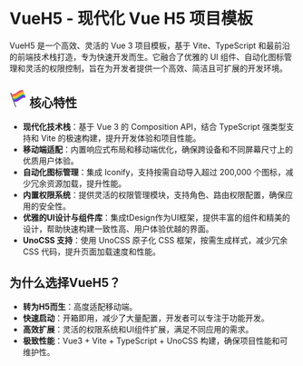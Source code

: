 # VueH5 - 现代化 Vue H5 项目模板

VueH5 是一个高效、灵活的 Vue 3 项目模板，基于 Vite、TypeScript 和最前沿的前端技术栈打造，专为快速开发而生。它融合了优雅的 UI 组件、自动化图标管理和灵活的权限控制，旨在为开发者提供一个高效、简洁且可扩展的开发环境。

## <svg xmlns="http://www.w3.org/2000/svg" width="30" height="30" viewBox="0 0 64 64"><path fill="#ed4c5c" d="M52.382 5.075C40.137 3.203 24.137 28.036 9.213 20.497c-.582-1.575-1.143-3.158-1.725-4.73C25.077 19.105 33.07-2.995 50.658.345c.584 1.572 1.14 3.156 1.724 4.73"/><path fill="#ff8736" d="M54.105 9.804C43.762 7.786 22.512 31.453 10.938 25.227c-.585-1.573-1.14-3.157-1.725-4.73C26.802 23.835 34.794 1.734 52.382 5.075c.584 1.572 1.14 3.156 1.723 4.729"/><path fill="#ffce31" d="M55.83 14.535C45.762 12.744 27.086 38.25 12.662 29.957c-.585-1.573-1.142-3.157-1.725-4.73C28.525 28.566 36.52 6.467 54.105 9.805c.585 1.574 1.142 3.157 1.725 4.73"/><path fill="#83bf4f" d="M57.556 19.265c-9.711-1.521-31.086 25.813-43.171 15.422c-.584-1.572-1.139-3.157-1.723-4.73c17.585 3.341 25.579-18.762 43.168-15.422c.583 1.573 1.142 3.156 1.726 4.73"/><path fill="#275fd9" d="M59.278 23.995C48.22 22.161 28.595 50.453 16.109 39.418c-.584-1.574-1.144-3.156-1.725-4.73c17.588 3.338 25.582-18.761 43.171-15.422c.583 1.573 1.141 3.155 1.723 4.729"/><path fill="#9028e0" d="M61 28.726c-17.583-3.34-25.579 18.761-43.166 15.421c-.584-1.572-1.142-3.156-1.725-4.729c17.588 3.338 25.581-18.762 43.169-15.423c.583 1.575 1.142 3.158 1.722 4.731"/><g fill="#3e4347"><circle cx="5.168" cy="13.336" r="2.168"/><path d="m7.04 14.49l-2.56.929L22.186 64h2.896z"/><path d="m3.688 15.602l4.076-1.48l.37 1.017l-4.077 1.48z"/></g></svg> 核心特性

- **现代化技术栈**：基于 Vue 3 的 Composition API，结合 TypeScript 强类型支持和 Vite 的极速构建，提升开发体验和项目性能。
- **移动端适配**：内置响应式布局和移动端优化，确保跨设备和不同屏幕尺寸上的优质用户体验。
- **自动化图标管理**：集成 Iconify，支持按需自动导入超过 200,000 个图标，减少冗余资源加载，提升性能。
- **内置权限系统**：提供灵活的权限管理模块，支持角色、路由权限配置，确保应用的安全性。
- **优雅的UI设计与组件库**：集成tDesign作为UI框架，提供丰富的组件和精美的设计，帮助快速构建一致性高、用户体验优越的界面。
- **UnoCSS 支持**：使用 UnoCSS 原子化 CSS 框架，按需生成样式，减少冗余 CSS 代码，提升页面加载速度和性能。

## 为什么选择VueH5？
- **转为H5而生**：高度适配移动端。
- **快速启动**：开箱即用，减少了大量配置，开发者可以专注于功能开发。
- **高效扩展**：灵活的权限系统和UI组件扩展，满足不同应用的需求。
- **极致性能**：Vue3 + Vite + TypeScript + UnoCSS 构建，确保项目性能和可维护性。

